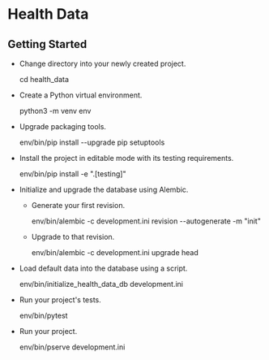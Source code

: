 Health Data
===========

Getting Started
---------------

- Change directory into your newly created project.

    cd health_data

- Create a Python virtual environment.

    python3 -m venv env

- Upgrade packaging tools.

    env/bin/pip install --upgrade pip setuptools

- Install the project in editable mode with its testing requirements.

    env/bin/pip install -e ".[testing]"

- Initialize and upgrade the database using Alembic.

    - Generate your first revision.

        env/bin/alembic -c development.ini revision --autogenerate -m "init"

    - Upgrade to that revision.

        env/bin/alembic -c development.ini upgrade head

- Load default data into the database using a script.

    env/bin/initialize_health_data_db development.ini

- Run your project's tests.

    env/bin/pytest

- Run your project.

    env/bin/pserve development.ini
